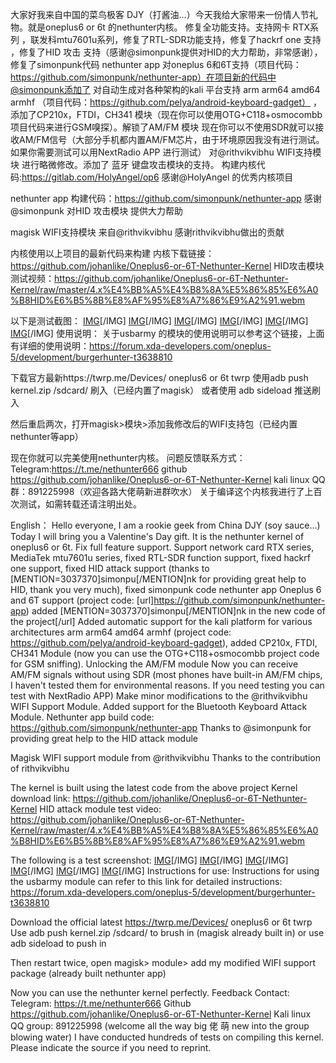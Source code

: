 大家好我来自中国的菜鸟极客 DJY（打酱油...）今天我给大家带来一份情人节礼物。就是oneplus6 or 6t 的nethunter内核。
修复全功能支持。支持网卡 RTX系列 ，联发科mtu7601u系列，修复了RTL-SDR功能支持，修复了hackrf one 支持 ，修复了HID 攻击 支持（感谢@simonpunk提供对HID的大力帮助，非常感谢），修复了simonpunk代码 nethunter app 对oneplus 6和6T支持（项目代码：https://github.com/simonpunk/nethunter-app）在项目新的代码中@simonpunk添加了
对自动生成对各种架构的kali 平台支持 arm arm64 amd64 armhf （项目代码：https://github.com/pelya/android-keyboard-gadget） ，添加了CP210x，FTDI，CH341 模块（现在你可以使用OTG+C118+osmocombb项目代码来进行GSM嗅探）。解锁了AM/FM 模块 现在你可以不使用SDR就可以接收AM/FM信号（大部分手机都内置AM/FM芯片，由于环境原因我没有进行测试。如果你需要测试可以用NextRadio APP 进行测试）
对@rithvikvibhu WIFI支持模块 进行略微修改。添加了 蓝牙 键盘攻击模块的支持。
构建内核代码:https://gitlab.com/HolyAngel/op6 感谢@HolyAngel 的优秀内核项目

nethunter app 构建代码：https://github.com/simonpunk/nethunter-app 感谢@simonpunk 对HID 攻击模块 提供大力帮助

magisk WIFI支持模块 来自@rithvikvibhu 感谢rithvikvibhu做出的贡献

内核使用以上项目的最新代码来构建
内核下载链接：https://github.com/johanlike/Oneplus6-or-6T-Nethunter-Kernel
HID攻击模块测试视频：https://github.com/johanlike/Oneplus6-or-6T-Nethunter-Kernel/raw/master/4.x%E4%BB%A5%E4%B8%8A%E5%86%85%E6%A0%B8HID%E6%B5%8B%E8%AF%95%E8%A7%86%E9%A2%91.webm

以下是测试截图：
[IMG](https://raw.githubusercontent.com/johanlike/Oneplus6-or-6T-Nethunter-Kernel/master/Screenshot_20190214-234924.jpg)[/IMG]
[IMG](https://raw.githubusercontent.com/johanlike/Oneplus6-or-6T-Nethunter-Kernel/master/Screenshot_20190214-234952.jpg)[/IMG]
[IMG](https://raw.githubusercontent.com/johanlike/Oneplus6-or-6T-Nethunter-Kernel/master/Screenshot_20190214-235038.jpg)[/IMG]
[IMG](https://raw.githubusercontent.com/johanlike/Oneplus6-or-6T-Nethunter-Kernel/master/Screenshot_20190214-235114.jpg)[/IMG]
[IMG](https://raw.githubusercontent.com/johanlike/Oneplus6-or-6T-Nethunter-Kernel/master/Screenshot_20190214-235217.jpg)[/IMG]
[IMG](https://raw.githubusercontent.com/johanlike/Oneplus6-or-6T-Nethunter-Kernel/master/Screenshot_20190214-235240.jpg)[/IMG]
使用说明：
关于usbarmy 的模块的使用说明可以参考这个链接，上面有详细的使用说明：https://forum.xda-developers.com/oneplus-5/development/burgerhunter-t3638810

下载官方最新https://twrp.me/Devices/ oneplus6 or 6t twrp
使用adb push kernel.zip  /sdcard/   刷入（已经内置了magisk） 或者使用 adb sideload 推送刷入

然后重启两次，打开magisk>模块>添加我修改后的WIFI支持包（已经内置nethunter等app）

现在你就可以完美使用nethunter内核。
问题反馈联系方式：Telegram:https://t.me/nethunter666 
github https://github.com/johanlike/Oneplus6-or-6T-Nethunter-Kernel
kali linux QQ群：891225998（欢迎各路大佬萌新进群吹水）
关于编译这个内核我进行了上百次测试，如需转载还请注明出处。



English：
Hello everyone, I am a rookie geek from China DJY (soy sauce...) Today I will bring you a Valentine's Day gift. It is the nethunter kernel of oneplus6 or 6t.
Fix full feature support. Support network card RTX series, MediaTek mtu7601u series, fixed RTL-SDR function support, fixed hackrf one support, fixed HID attack support (thanks to [MENTION=3037370]simonpu[/MENTION]nk for providing great help to HID, thank you very much), fixed simonpunk code nethunter app Oneplus 6 and 6T support (project code: [url]https://github.com/simonpunk/nethunter-app) added [MENTION=3037370]simonpu[/MENTION]nk in the new code of the project[/url]
Added automatic support for the kali platform for various architectures arm arm64 amd64 armhf (project code: https://github.com/pelya/android-keyboard-gadget), added CP210x, FTDI, CH341 Module (now you can use the OTG+C118+osmocombb project code for GSM sniffing). Unlocking the AM/FM module Now you can receive AM/FM signals without using SDR (most phones have built-in AM/FM chips, I haven't tested them for environmental reasons. If you need testing you can test with NextRadio APP)
Make minor modifications to the @rithvikvibhu WIFI Support Module. Added support for the Bluetooth Keyboard Attack Module.
Nethunter app build code: https://github.com/simonpunk/nethunter-app Thanks to @simonpunk for providing great help to the HID attack module

Magisk WIFI support module from @rithvikvibhu Thanks to the contribution of rithvikvibhu

The kernel is built using the latest code from the above project
Kernel download link: https://github.com/johanlike/Oneplus6-or-6T-Nethunter-Kernel
HID attack module test video: https://github.com/johanlike/Oneplus6-or-6T-Nethunter-Kernel/raw/master/4.x%E4%BB%A5%E4%B8%8A%E5%86%85%E6%A0%B8HID%E6%B5%8B%E8%AF%95%E8%A7%86%E9%A2%91.webm

The following is a test screenshot:
[IMG](https://raw.githubusercontent.com/johanlike/Oneplus6-or-6T-Nethunter-Kernel/master/Screenshot_20190214-234924.jpg)[/IMG]
[IMG](https://raw.githubusercontent.com/johanlike/Oneplus6-or-6T-Nethunter-Kernel/master/Screenshot_20190214-234952.jpg)[/IMG]
[IMG](https://raw.githubusercontent.com/johanlike/Oneplus6-or-6T-Nethunter-Kernel/master/Screenshot_20190214-235038.jpg)[/IMG]
[IMG](https://raw.githubusercontent.com/johanlike/Oneplus6-or-6T-Nethunter-Kernel/master/Screenshot_20190214-235114.jpg)[/IMG]
[IMG](https://raw.githubusercontent.com/johanlike/Oneplus6-or-6T-Nethunter-Kernel/master/Screenshot_20190214-235217.jpg)[/IMG]
[IMG](https://raw.githubusercontent.com/johanlike/Oneplus6-or-6T-Nethunter-Kernel/master/Screenshot_20190214-235240.jpg)[/IMG]
Instructions for use:
Instructions for using the usbarmy module can refer to this link for detailed instructions: https://forum.xda-developers.com/oneplus-5/development/burgerhunter-t3638810

Download the official latest https://twrp.me/Devices/ oneplus6 or 6t twrp
Use adb push kernel.zip /sdcard/ to brush in (magisk already built in) or use adb sideload to push in

Then restart twice, open magisk> module> add my modified WIFI support package (already built nethunter app)

Now you can use the nethunter kernel perfectly.
Feedback Contact: Telegram: https://t.me/nethunter666
Github https://github.com/johanlike/Oneplus6-or-6T-Nethunter-Kernel
Kali linux QQ group: 891225998 (welcome all the way big 佬 萌 new into the group blowing water)
I have conducted hundreds of tests on compiling this kernel. Please indicate the source if you need to reprint.
